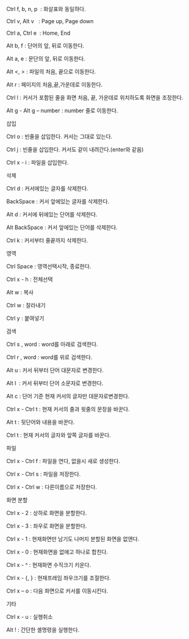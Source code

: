 Ctrl f, b, n, p  : 화살표와 동일하다.

Ctrl v, Alt v   : Page up, Page down

Ctrl a, Ctrl e  : Home, End

Alt b, f : 단어의 앞, 뒤로 이동한다.

Alt a, e : 문단의 앞, 뒤로 이동한다.

Alt <, > : 파일의 처음, 끝으로 이동한다.

Alt r : 페이지의 처음,끝,가운데로 이동한다.

Ctrl l : 커서가 포함된 줄을 화면 처음, 끝, 가운데로 위치하도록 화면을 조정한다.

Alt g - Alt g – number : number 줄로 이동한다.

삽입

Ctrl o : 빈줄을 삽입한다. 커서는 그대로 있는다.

Ctrl j : 빈줄을 삽입한다. 커서도 같이 내려간다.(enter와 같음)

Ctrl x - i : 파일을 삽입한다.

삭제

Ctrl d : 커서에있는 글자를 삭제한다.

BackSpace : 커서 앞에있는 글자를 삭제한다.

Alt d : 커서에 뒤에있는 단어를 삭제한다.

Alt BackSpace : 커서 앞에있는 단어를 삭제한다.

Ctrl k : 커서부터 줄끝까지 삭제한다.

영역

Ctrl Space : 영역선택시작, 종료한다.

Ctrl x - h : 전체선택

Alt w : 복사

Ctrl w : 잘라내기

Ctrl y : 붙여넣기

검색

Ctrl s , word : word를 아래로 검색한다.

Ctrl r , word : word를 위로 검색한다.

Alt u : 커서 뒤부터 단어 대문자로 변경한다.

Alt l  : 커서 뒤부터 단어 소문자로 변경한다.

Alt c : 단어 기준 현재 커서의 글자만 대문자로변경한다.

Ctrl x - Ctrl t : 현재 커서의 줄과 윗줄의 문장을 바꾼다.

Alt t : 뒷단어와 내용을 바꾼다.

Ctrl t : 현재 커서의 글자와 앞쪽 글자를 바꾼다.

파일

Ctrl x - Ctrl f : 파일을 연다, 없을시 새로 생성한다.

Ctrl x - Ctrl s : 파일을 저장한다.

Ctrl x - Ctrl w : 다른이름으로 저장한다.

화면 분할

Ctrl x - 2 : 상하로 화면을 분할한다.

Ctrl x - 3 : 좌우로 화면을 분할한다.

Ctrl x - 1 : 현재화면만 남기도 나머지 분할된 화면을 없앤다.

Ctrl x - 0 : 현재화면을 없애고 하나로 합친다.

Ctrl x - ^ : 현재화면 수직크기 키운다.

Ctrl x - {, } : 현재프레임 좌우크기를 조절한다.

Ctrl x – o : 다음 화면으로 커서를 이동시킨다.

기타

Ctrl x - u : 실행취소

Alt ! : 간단한 셸명령을 실행한다.